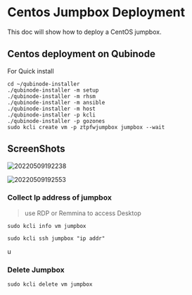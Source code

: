 # Centos Jumpbox Deployment
This doc will show how to deploy a CentOS jumpbox.

## Centos deployment on Qubinode

For Quick install 
```
cd ~/qubinode-installer
./qubinode-installer -m setup
./qubinode-installer -m rhsm
./qubinode-installer -m ansible
./qubinode-installer -m host
./qubinode-installer -p kcli
./qubinode-installer -p gozones
sudo kcli create vm -p ztpfwjumpbox jumpbox --wait
```

## ScreenShots
![20220509192238](https://i.imgur.com/qc7r6Eu.png)

![20220509192553](https://i.imgur.com/MeHNdGE.png)

### Collect Ip address of jumpbox
> use RDP or Remmina to access Desktop
```
sudo kcli info vm jumpbox
```

```
sudo kcli ssh jumpbox "ip addr"
```
u
### Delete Jumpbox
```
sudo kcli delete vm jumpbox
```